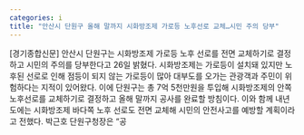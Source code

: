 ```yaml
---
categories: i
title: "안산시 단원구 올해 말까지 시화방조제 가로등 노후선로 교체…시민 주의 당부"
---
```

[경기종합신문] 안산시 단원구는 시화방조제 가로등 노후 선로를 전면 교체하기로 결정하고 시민의 주의를 당부한다고 26일 밝혔다. 시화방조제는 가로등이 설치돼 있지만 노후된 선로로 인해 점등이 되지 않는 가로등이 많아 대부도를 오가는 관광객과 주민이 위험하다는 지적이 있어왔다. 이에 단원구는 총 7억 5천만원을 투입해 시화방조제의 안쪽 노후선로를 교체하기로 결정하고 올해 말까지 공사를 완료할 방침이다. 이와 함께 내년도에는 시화방조제 바다쪽 노후 선로도 전면 교체해 시민의 안전사고를 예방할 계획이라고 전했다. 박근호 단원구청장은 “공